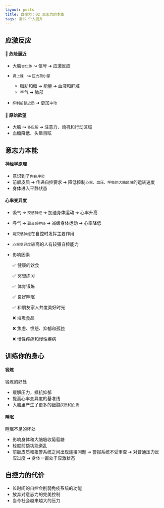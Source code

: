 ```yaml
---
layout: posts
title: 自控力：02 意志力的本能
tags: 读书 个人提升
---
```



## 应激反应

#### 🐻 危险逼近

* 大脑`杏仁体` ↝ 信号 ➔ 应激反应

* `肾上腺 ` ↝ `压力荷尔蒙`
  * 脂肪和糖 ➔ 能量 ➔ 血液和肝脏
  * 空气 ➔ 肺部

* `抑制前额皮质` ➔ 更加`冲动`

#### 🍰 原始欲望

* 大脑 ↝ `多巴胺` ➔ 注意力、动机和行动区域
* 血糖降低、头晕目眩

## 意志力本能

#### 神经学原理

* 意识到了`内在冲突`
* 前额皮质 ➔ 传递自控要求 ➔ 降低控制`心率、血压、呼吸的大脑区域`的运转速度
* 身体进入平静状态

#### 心率变异度

* 吸气 ➔ `交感神经`  ➔ 加速身体运动 ➔ 心率升高

* 呼气 ➔ `副交感神经` ➔ 减缓身体运动 ➔ 心率降低

* `副交感神经`在自控时发挥主要作用

* `心率变异度`较高的人有较强自控能力

* 影响因素

  ✅ 健康的饮食

  ✅ 冥想练习

  ✅ 体育锻炼

  ✅ 良好睡眠

  ✅ 和朋友家人共度美好时光

  ❌ 垃圾食品

  ❌ 焦虑、愤怒、抑郁和孤独

  ❌ 慢性疼痛和慢性疾病

## 训练你的身心

#### 锻炼

锻炼的好处

* 缓解压力，抵抗抑郁
* 提高心率变异度的基准线
* 大脑里产生了更多的细胞`灰质`和`白质`

#### 睡眠

睡眠不足的坏处

* 影响身体和大脑吸收葡萄糖
* 轻度前额功能紊乱
* 前额皮质和报警系统之间出现连接问题 ➔ 警报系统不受审查 ➔ 对普通压力反应过度 ➔ 身体一直处于应激状态

## 自控力的代价

* 长时间的自控会削弱免疫系统的功能
* 放弃对意志力的完美控制
* 当今社会越来越大的压力